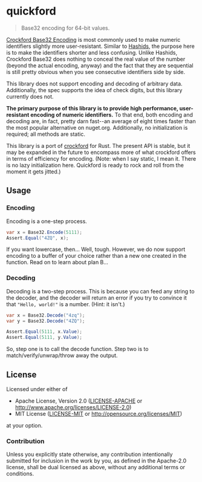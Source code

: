 # quickford

> Base32 encoding for 64-bit values.

[Crockford Base32 Encoding](https://www.crockford.com/wrmg/base32.html) is most commonly used to make numeric identifiers slightly more user-resistant. Similar to [Hashids](http://hashids.org/), the purpose here is to make the identifiers shorter and less confusing. Unlike Hashids, Crockford Base32 does nothing to conceal the real value of the number (beyond the actual encoding, anyway) and the fact that they are sequential is still pretty obvious when you see consecutive identifiers side by side.

This library does not support encoding and decoding of arbitrary data. Additionally, the spec supports the idea of check digits, but this library currently does not.

**The primary purpose of this library is to provide high performance, user-resistant encoding of numeric identifiers.** To that end, both encoding and decoding are, in fact, pretty darn fast--an average of eight times faster than the most popular alternative on nuget.org. Additionally, no initialization is required; all methods are static.

This library is a port of [crockford](https://github.com/archer884/crockford) for Rust. The present API is stable, but it may be expanded in the future to encompass more of what crockford offers in terms of efficiency for encoding. (Note: when I say static, I mean it. There is no lazy initialization here. Quickford is ready to rock and roll from the moment it gets jitted.)

## Usage

### Encoding

Encoding is a one-step process.

```csharp
var x = Base32.Encode(5111);
Assert.Equal("4ZQ", x);
```

If you want lowercase, then... Well, tough. However, we do now support encoding to a buffer of your choice rather than a new one created in the function. Read on to learn about plan B...

### Decoding

Decoding is a two-step process. This is because you can feed any string to the decoder, and the decoder will return an error if you try to convince it that `"Hello, world!"` is a number. (Hint: it isn't.)

```csharp
var x = Base32.Decode("4zq");
var y = Base32.Decode("4ZQ");

Assert.Equal(5111, x.Value);
Assert.Equal(5111, y.Value);
```

So, step one is to call the decode function. Step two is to match/verify/unwrap/throw away the output.

## License

Licensed under either of

* Apache License, Version 2.0 ([LICENSE-APACHE][apc] or http://www.apache.org/licenses/LICENSE-2.0)
* MIT License ([LICENSE-MIT][mit] or http://opensource.org/licenses/MIT)

at your option.

### Contribution

Unless you explicitly state otherwise, any contribution intentionally submitted for inclusion in the work by you, as defined in the Apache-2.0 license, shall be dual licensed as above, without any additional terms or conditions.

[apc]: https://github.com/archer884/quickford/blob/master/LICENSE-APACHE
[mit]: https://github.com/archer884/quickford/blob/master/LICENSE-MIT
